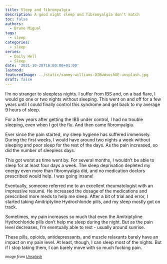 ```yaml
---
title: Sleep and fibromyalgia
description: A good night sleep and fibromyalgia don't match
toc: false
authors:
  - Bruno Miguel
tags:
  - sleep
categories:
  - sleep
series:
  - Daily Hell
  - Sleep
date: '2021-10-28T16:00:00+01:00'
lastmod: 
featuredImage: ../static/sammy-williams-DIBwWsoshGE-unsplash.jpg
draft: false
---
```


I’m no stranger to sleepless nights. I suffer from IBS and, on a bad flare, I would go one or two nights without sleeping. This went on and off for a few years until I could finally control this syndrome and get back to my average 9 hours of sleep.

For a few years after getting the IBS under control, I had no trouble sleeping, even when I got the flu. And then came fibromyalgia.

Ever since the pain started, my sleep hygiene has suffered immensely. During the first weeks, I would have around two nights a week without sleeping and poor sleep for the rest of the days. As the pain increased, so did the number of sleepless days.

This got worst as time went by. For several months, I wouldn’t be able to sleep for at least four days a week. The sleep deprivation depleted my energy even more than fibromyalgia did, and no medication doctors prescribed would help. I was going insane!

Eventually, someone referred me to an excellent rheumatologist with an impressive resumé. He increased the dosage of the medications and prescribed more meds to help me sleep. After a bit of trial and error, I started taking Amitriptyline Hydrochloride pills, and my sleep mostly got on track.

Sometimes, my pain increases so much that even the Amitriptyline Hydrochloride pills don’t help me sleep during the night. But as the pain level decreases, I’m eventually able to rest - usually around sunrise.

These pills, opioids, antidepressants, and muscle relaxants barely have an impact on my pain level. At least, though, I can sleep most of the nights. But if I stop taking them, I can barely move with so much fucking pain.

<small>_image from [Unsplash](https://unsplash.com/photos/DIBwWsoshGE)_</small>
